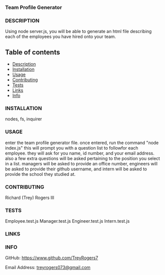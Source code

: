 ### Team Profile Generator

### DESCRIPTION

Using node server.js, you will be able to generate an html file describing each of the employees you have hired onto your team.

## Table of contents
- [Description](#description)
- [Installation](#installation)
- [Usage](#usage)
- [Contributing](#contributing)
- [Tests](#tests)
- [Links](#links)
- [Info](#info)
    
### INSTALLATION

nodes, fs, inquirer
    
### USAGE

enter the team profile generator file. once entered, run the command "node index.js" this will prompt you with a question list to followfor each employee. they will ask for you name, id number, and your email address. also a few extra questions will be asked pertaining to the position you select in a list. managers will be asked to provide an office number, engineers will be asked to provide their github username, and intern will be asked to provide the school they studied at.
    
### CONTRIBUTING

Richard (Trey) Rogers III
    
### TESTS

Employee.test.js
Manager.test.js
Engineer.test.js
Intern.test.js

### LINKS


    
### INFO
GitHub: https://www.github.com/TreyRogers7
    
Email Address: treyrogers073@gmail.com
